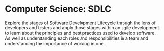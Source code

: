 # Computer Science: SDLC

Explore the stages of Software Development Lifecycle through the lens of developers and testers and apply those stages within an agile development to learn about the principles and best practices used to develop software. As well as understanding each roles and responsibilities in a team and understanding the importance of working in one.
